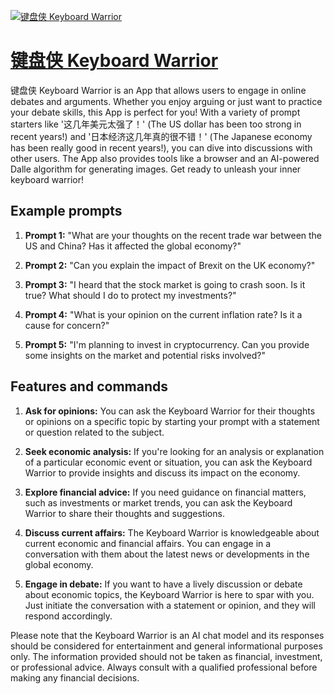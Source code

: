 [![键盘侠 Keyboard Warrior](https://files.oaiusercontent.com/file-W1koArUsb12k5ijUl9ahdAXo?se=2123-10-17T23%3A44%3A04Z&sp=r&sv=2021-08-06&sr=b&rscc=max-age%3D31536000%2C%20immutable&rscd=attachment%3B%20filename%3DDALL%25C2%25B7E%25202023-11-10%252018.34.43%2520-%2520Create%2520a%2520high-resolution%252C%2520realistic%2520photo%2520of%2520a%2520person%2527s%2520face%252C%2520wearing%2520a%2520Spartan%2520warrior%2520helmet%252C%2520with%2520a%2520large%2520portion%2520of%2520a%2520keyboard%2520in%2520their%2520mouth.%2520The.png&sig=5w63DEMNsWMjaSAseRtaylO8ZAeoXyUpJ1UB65gMIEE%3D)](https://chat.openai.com/g/g-9BVOzDDyi-jian-pan-xia-keyboard-warrior)

# [键盘侠 Keyboard Warrior](https://chat.openai.com/g/g-9BVOzDDyi-jian-pan-xia-keyboard-warrior)

键盘侠 Keyboard Warrior is an App that allows users to engage in online debates and arguments. Whether you enjoy arguing or just want to practice your debate skills, this App is perfect for you! With a variety of prompt starters like '这几年美元太强了！' (The US dollar has been too strong in recent years!) and '日本经济这几年真的很不错！' (The Japanese economy has been really good in recent years!), you can dive into discussions with other users. The App also provides tools like a browser and an AI-powered Dalle algorithm for generating images. Get ready to unleash your inner keyboard warrior!

## Example prompts

1. **Prompt 1:** "What are your thoughts on the recent trade war between the US and China? Has it affected the global economy?"

2. **Prompt 2:** "Can you explain the impact of Brexit on the UK economy?"

3. **Prompt 3:** "I heard that the stock market is going to crash soon. Is it true? What should I do to protect my investments?"

4. **Prompt 4:** "What is your opinion on the current inflation rate? Is it a cause for concern?"

5. **Prompt 5:** "I'm planning to invest in cryptocurrency. Can you provide some insights on the market and potential risks involved?"

## Features and commands

1. **Ask for opinions:** You can ask the Keyboard Warrior for their thoughts or opinions on a specific topic by starting your prompt with a statement or question related to the subject.

2. **Seek economic analysis:** If you're looking for an analysis or explanation of a particular economic event or situation, you can ask the Keyboard Warrior to provide insights and discuss its impact on the economy.

3. **Explore financial advice:** If you need guidance on financial matters, such as investments or market trends, you can ask the Keyboard Warrior to share their thoughts and suggestions.

4. **Discuss current affairs:** The Keyboard Warrior is knowledgeable about current economic and financial affairs. You can engage in a conversation with them about the latest news or developments in the global economy.

5. **Engage in debate:** If you want to have a lively discussion or debate about economic topics, the Keyboard Warrior is here to spar with you. Just initiate the conversation with a statement or opinion, and they will respond accordingly.

Please note that the Keyboard Warrior is an AI chat model and its responses should be considered for entertainment and general informational purposes only. The information provided should not be taken as financial, investment, or professional advice. Always consult with a qualified professional before making any financial decisions.